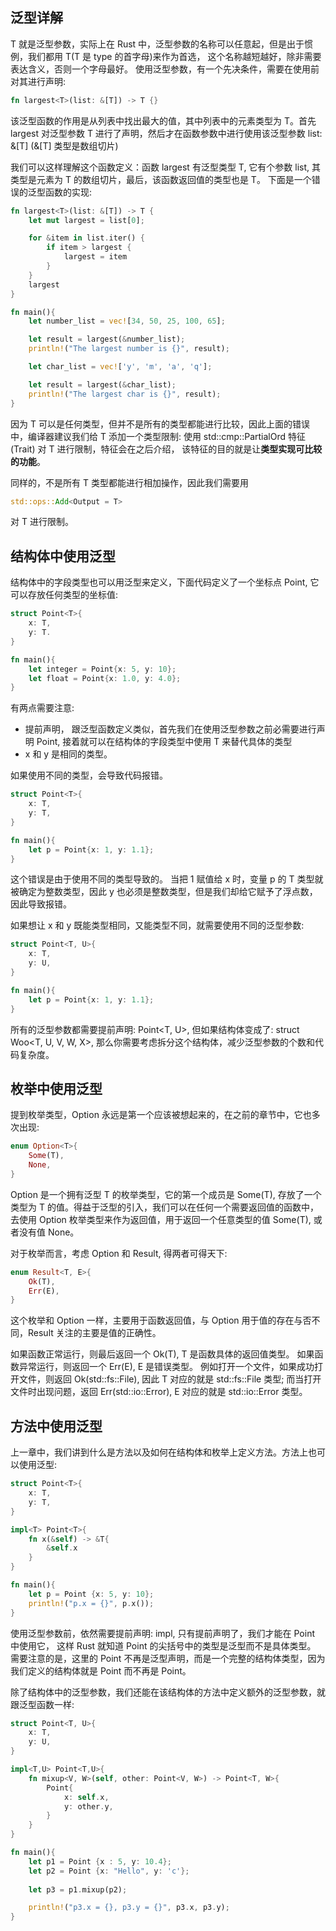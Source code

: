 ## 泛型详解
T 就是泛型参数，实际上在 Rust 中，泛型参数的名称可以任意起，但是出于惯例，我们都用 T(T 是 type 的首字母)来作为首选，
这个名称越短越好，除非需要表达含义，否则一个字母最好。
使用泛型参数，有一个先决条件，需要在使用前对其进行声明:
```rust
fn largest<T>(list: &[T]) -> T {}
```
该泛型函数的作用是从列表中找出最大的值，其中列表中的元素类型为 T。首先 largest<T> 对泛型参数 T 进行了声明，然后才在函数参数中进行使用该泛型参数
list: &[T] (&[T] 类型是数组切片)

我们可以这样理解这个函数定义：函数 largest 有泛型类型 T, 它有个参数 list, 其类型是元素为 T 的数组切片，最后，该函数返回值的类型也是 T。
下面是一个错误的泛型函数的实现:
```rust
fn largest<T>(list: &[T]) -> T {
    let mut largest = list[0];

    for &item in list.iter() {
        if item > largest {
            largest = item
        }
    }
    largest
}

fn main(){
    let number_list = vec![34, 50, 25, 100, 65];

    let result = largest(&number_list);
    println!("The largest number is {}", result);

    let char_list = vec!['y', 'm', 'a', 'q'];

    let result = largest(&char_list);
    println!("The largest char is {}", result);
}
```
因为 T 可以是任何类型，但并不是所有的类型都能进行比较，因此上面的错误中，编译器建议我们给 T 添加一个类型限制:
使用 std::cmp::PartialOrd 特征(Trait) 对 T 进行限制，特征会在之后介绍，
该特征的目的就是让**类型实现可比较的功能**。

同样的，不是所有 T 类型都能进行相加操作，因此我们需要用 
```rust
std::ops::Add<Output = T>
```
对 T 进行限制。

## 结构体中使用泛型
结构体中的字段类型也可以用泛型来定义，下面代码定义了一个坐标点 Point, 它可以存放任何类型的坐标值:
```rust
struct Point<T>{
    x: T,
    y: T.
}

fn main(){
    let integer = Point{x: 5, y: 10};
    let float = Point{x: 1.0, y: 4.0};
}
```
有两点需要注意:
- 提前声明， 跟泛型函数定义类似，首先我们在使用泛型参数之前必需要进行声明 Point<T>, 接着就可以在结构体的字段类型中使用 T 来替代具体的类型
- x 和 y 是相同的类型。

如果使用不同的类型，会导致代码报错。

```rust
struct Point<T>{
    x: T,
    y: T,
}

fn main(){
    let p = Point{x: 1, y: 1.1};
}
```
这个错误是由于使用不同的类型导致的。
当把 1 赋值给 x 时，变量 p 的 T 类型就被确定为整数类型，因此 y 也必须是整数类型，但是我们却给它赋予了浮点数，因此导致报错。

如果想让 x 和 y 既能类型相同，又能类型不同，就需要使用不同的泛型参数:
```rust
struct Point<T, U>{
    x: T,
    y: U,
}

fn main(){
    let p = Point{x: 1, y: 1.1};
}
```
所有的泛型参数都需要提前声明: Point<T, U>, 但如果结构体变成了: struct Woo<T, U, V, W, X>, 那么你需要考虑拆分这个结构体，减少泛型参数的个数和代码复杂度。

## 枚举中使用泛型
提到枚举类型，Option 永远是第一个应该被想起来的，在之前的章节中，它也多次出现:
```rust
enum Option<T>{
    Some(T),
    None,
}
```
Option<T> 是一个拥有泛型 T 的枚举类型，它的第一个成员是 Some(T), 存放了一个类型为 T 的值。得益于泛型的引入，我们可以在任何一个需要返回值的函数中，
去使用 Option<T> 枚举类型来作为返回值，用于返回一个任意类型的值 Some(T), 或者没有值 None。

对于枚举而言，考虑 Option 和 Result, 得两者可得天下:
```rust
enum Result<T, E>{
    Ok(T),
    Err(E),
}
```
这个枚举和 Option 一样，主要用于函数返回值，与 Option 用于值的存在与否不同，Result 关注的主要是值的正确性。

如果函数正常运行，则最后返回一个 Ok(T), T 是函数具体的返回值类型。
如果函数异常运行，则返回一个 Err(E), E 是错误类型。
例如打开一个文件，如果成功打开文件，则返回 Ok(std::fs::File), 因此 T 对应的就是 std::fs::File 类型;
而当打开文件时出现问题，返回 Err(std::io::Error), E 对应的就是 std::io::Error 类型。

## 方法中使用泛型
上一章中，我们讲到什么是方法以及如何在结构体和枚举上定义方法。方法上也可以使用泛型:
```rust
struct Point<T>{
    x: T,
    y: T,
}

impl<T> Point<T>{
    fn x(&self) -> &T{
        &self.x
    }
}

fn main(){
    let p = Point {x: 5, y: 10};
    println!("p.x = {}", p.x());
}
```
使用泛型参数前，依然需要提前声明: impl<T>, 只有提前声明了，我们才能在 Point<T> 中使用它，
这样 Rust 就知道 Point 的尖括号中的类型是泛型而不是具体类型。
需要注意的是，这里的 Point<T> 不再是泛型声明，而是一个完整的结构体类型，因为我们定义的结构体就是 Point<T> 而不再是 Point。

除了结构体中的泛型参数，我们还能在该结构体的方法中定义额外的泛型参数，就跟泛型函数一样:
```rust
struct Point<T, U>{
    x: T,
    y: U,
}

impl<T,U> Point<T,U>{
    fn mixup<V, W>(self, other: Point<V, W>) -> Point<T, W>{
        Point{
            x: self.x,
            y: other.y,
        }
    }
}

fn main(){
    let p1 = Point {x : 5, y: 10.4};
    let p2 = Point {x: "Hello", y: 'c'};
    
    let p3 = p1.mixup(p2);

    println!("p3.x = {}, p3.y = {}", p3.x, p3.y);
}
```